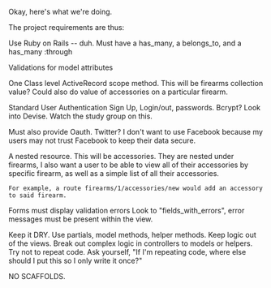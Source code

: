 Okay, here's what we're doing.

The project requirements are thus:

Use Ruby on Rails -- duh.
Must have a has_many, a belongs_to, and a has_many :through

Validations for model attributes

One Class level ActiveRecord scope method.
  This will be firearms collection value?
  Could also do value of accessories on a particular firearm.

Standard User Authentication
  Sign Up, Login/out, passwords.
  Bcrypt?
  Look into Devise. Watch the study group on this.

Must also provide Oauth.
  Twitter?
  I don't want to use Facebook because my users may not trust Facebook to keep their data secure.

A nested resource.
  This will be accessories. They are nested under firearms, I also want a user to be able to view all of their accessories by specific firearm, as well as a simple list of all their accessories.

    For example, a route firearms/1/accessories/new would add an accessory to said firearm.

Forms must display validation errors
  Look to "fields_with_errors", error messages must be present within the view.

Keep it DRY.
  Use partials, model methods, helper methods. Keep logic out of the views. Break out complex logic in controllers to models or helpers.
  Try not to repeat code. Ask yourself, "If I'm repeating code, where else should I put this so I only write it once?"

NO SCAFFOLDS.